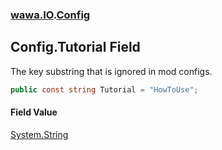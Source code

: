 ### [wawa.IO](wawa.IO.md 'wawa.IO').[Config](Config.md 'wawa.IO.Config')

## Config.Tutorial Field

The key substring that is ignored in mod configs.

```csharp
public const string Tutorial = "HowToUse";
```

#### Field Value
[System.String](https://docs.microsoft.com/en-us/dotnet/api/System.String 'System.String')